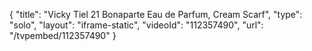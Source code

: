 {
    "title": "Vicky Tiel 21 Bonaparte Eau de Parfum, Cream   Scarf",
    "type": "solo",
    "layout": "iframe-static",
    "videoId": "112357490",
    "url": "\/tvpembed\/112357490"
}